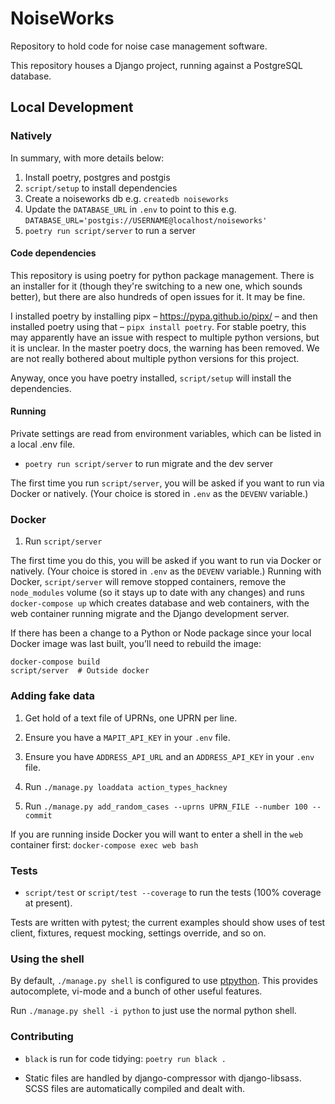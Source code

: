 # NoiseWorks

Repository to hold code for noise case management software.

This repository houses a Django project, running against a PostgreSQL database.

## Local Development

### Natively

In summary, with more details below:

1. Install poetry, postgres and postgis
2. `script/setup` to install dependencies
3. Create a noiseworks db e.g. `createdb noiseworks`
4. Update the `DATABASE_URL` in `.env` to point to this e.g. `DATABASE_URL='postgis://USERNAME@localhost/noiseworks'`
5. `poetry run script/server` to run a server

#### Code dependencies

This repository is using poetry for python package management. There is an
installer for it (though they're switching to a new one, which sounds better),
but there are also hundreds of open issues for it. It may be fine.

I installed poetry by installing pipx – https://pypa.github.io/pipx/ – and then
installed poetry using that – `pipx install poetry`. For stable poetry, this
may apparently have an issue with respect to multiple python versions, but it is
unclear. In the master poetry docs, the warning has been removed. We are not
really bothered about multiple python versions for this project.

Anyway, once you have poetry installed, `script/setup` will install the dependencies.

#### Running

Private settings are read from environment variables, which can be listed in a local .env file.

* `poetry run script/server` to run migrate and the dev server

The first time you run `script/server`, you will be asked if you want to run
via Docker or natively. (Your choice is stored in `.env` as the `DEVENV`
variable.)

### Docker

1. Run `script/server`

The first time you do this, you will be asked if you want to run via Docker or
natively. (Your choice is stored in `.env` as the `DEVENV` variable.) Running
with Docker, `script/server` will remove stopped containers, remove the
`node_modules` volume (so it stays up to date with any changes) and runs
`docker-compose up` which creates database and web containers, with the web
container running migrate and the Django development server.

If there has been a change to a Python or Node package since your local Docker
image was last built, you’ll need to rebuild the image:

    docker-compose build
    script/server  # Outside docker

### Adding fake data

1. Get hold of a text file of UPRNs, one UPRN per line.

2. Ensure you have a `MAPIT_API_KEY` in your `.env` file.

3. Ensure you have `ADDRESS_API_URL` and an `ADDRESS_API_KEY` in your `.env` file.

3. Run `./manage.py loaddata action_types_hackney`

4. Run `./manage.py add_random_cases --uprns UPRN_FILE --number 100 --commit`

If you are running inside Docker you will want to enter a shell in the `web` container first:
`docker-compose exec web bash`

### Tests

* `script/test` or `script/test --coverage` to run the tests (100% coverage at present).

Tests are written with pytest; the current examples should show uses of test
client, fixtures, request mocking, settings override, and so on.

### Using the shell

By default, `./manage.py shell` is configured to use [ptpython](https://github.com/prompt-toolkit/ptpython).
This provides autocomplete, vi-mode and a bunch of other useful features.

Run `./manage.py shell -i python` to just use the normal python shell.

### Contributing

* `black` is run for code tidying: `poetry run black .`

* Static files are handled by django-compressor with django-libsass. SCSS files
  are automatically compiled and dealt with.
